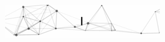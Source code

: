 [<img src="https://github.com/blakeben/blakeben/blob/46f4f8ecaf0f9e6fa04021fab137c39a56f3d16b/intro.gif" alt="👋 Hello! (github.com/blakeben(ben blake|benblake.dev)" title="👋 Hello! (github.com/blakeben(ben blake|benblake.dev)"/>](https://www.benblake.dev)
